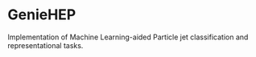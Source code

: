 # GenieHEP
Implementation of Machine Learning-aided Particle jet classification and representational tasks.
